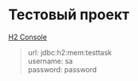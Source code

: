 # Тестовый проект

[H2 Console](http://localhost:8080/h2-console)

> url: jdbc:h2:mem:testtask  
> username: sa  
> password: password 